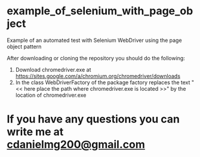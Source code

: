 # example_of_selenium_with_page_object
Example of an automated test with Selenium WebDriver using the page object pattern

After downloading or cloning the repository you should do the following:

1. Download chromedriver.exe at https://sites.google.com/a/chromium.org/chromedriver/downloads
2. In the class WebDriverFactory of the package factory replaces the text "<< here place the path where chromedriver.exe is located >>" by the location of chromedriver.exe

# If you have any questions you can write me at cdanielmg200@gmail.com
